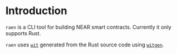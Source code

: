 # Introduction

`raen` is a CLI tool for building NEAR smart contracts. Currently it only supports Rust.

`raen` uses [`wit`](https://github.com/bytecodealliance/wit-bindgen/blob/main/WIT.md) generated from the Rust source code using [`witgen`](https://github.com/bnjjj/witgen).

